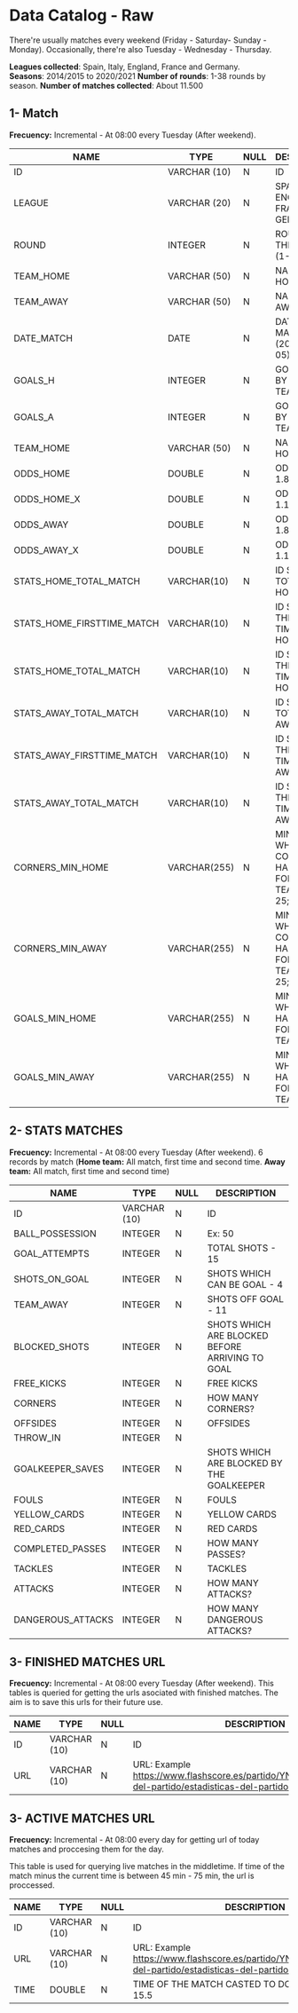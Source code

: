 ﻿# Data Catalog - Raw

There're usually matches every weekend (Friday - Saturday- Sunday - Monday). Occasionally, there're also Tuesday - Wednesday - Thursday.

**Leagues collected**: Spain, Italy, England, France and Germany.  
**Seasons**: 2014/2015 to 2020/2021
**Number of rounds**: 1-38 rounds by season. 
**Number of matches collected**: About 11.500

## 1- Match

**Frecuency:** Incremental - At 08:00 every Tuesday (After weekend). 

| NAME | TYPE | NULL | DESCRIPTION
|--|--|--|--|
| ID | VARCHAR (10) | N | ID |
| LEAGUE | VARCHAR (20) | N | SPAIN, ITALY, ENGLAND, FRANCE, GERMANY |
| ROUND | INTEGER | N | ROUND OF THE SEASON (1-38) |
| TEAM_HOME | VARCHAR (50) | N | NAME OF HOME TEAM |
| TEAM_AWAY | VARCHAR (50) | N | NAME OF AWAY TEAM |
| DATE_MATCH | DATE | N | DATE OF THE MATCH (2020-05-05) |
| GOALS_H | INTEGER | N | GOALS DONE BY HOME TEAM |
| GOALS_A | INTEGER | N | GOALS DONE BY AWAY TEAM |
| TEAM_HOME | VARCHAR (50) | N | NAME OF HOME TEAM |
| ODDS_HOME | DOUBLE | N | ODDS 1 - 1.83 |
| ODDS_HOME_X | DOUBLE | N | ODDS 1X - 1.15 |
| ODDS_AWAY | DOUBLE | N | ODDS 2 - 1.83 |
| ODDS_AWAY_X | DOUBLE | N | ODDS X2 - 1.15 |
| STATS_HOME_TOTAL_MATCH | VARCHAR(10) | N | ID STATS TOTAL OF HOME TEAM |
| STATS_HOME_FIRSTTIME_MATCH | VARCHAR(10) | N | ID STATS FOR THE FIRST TIME OF HOME TEAM |
| STATS_HOME_TOTAL_MATCH | VARCHAR(10) | N | ID STATS FOR THE SECOND TIME OF HOME TEAM |
| STATS_AWAY_TOTAL_MATCH | VARCHAR(10) | N | ID STATS TOTAL OF AWAY TEAM |
| STATS_AWAY_FIRSTTIME_MATCH | VARCHAR(10) | N | ID STATS FOR THE FIRST TIME OF AWAY TEAM |
| STATS_AWAY_TOTAL_MATCH | VARCHAR(10) | N | ID STATS FOR THE SECOND TIME OF AWAY TEAM |
| CORNERS_MIN_HOME | VARCHAR(255) | N | MINUTE WHEN CORNERS HAPPENED FOR HOME TEAM - 25;45;78;90 |
| CORNERS_MIN_AWAY | VARCHAR(255) | N | MINUTE WHEN CORNERS HAPPENED FOR AWAY TEAM - 25;45;78;90 |
| GOALS_MIN_HOME | VARCHAR(255) | N | MINUTE WHEN GOALS HAPPENED FOR HOME TEAM - 5;66 |
| GOALS_MIN_AWAY | VARCHAR(255) | N | MINUTE WHEN GOALS HAPPENED FOR AWAY TEAM - 86 |

##
## 2- STATS MATCHES

**Frecuency:** Incremental - At 08:00 every Tuesday (After weekend). 6 records by match (**Home team:** All match, first time and second time. **Away team:** All match, first time and second time)

| NAME | TYPE | NULL | DESCRIPTION
|--|--|--|--|
| ID | VARCHAR (10) | N | ID |
| BALL_POSSESSION | INTEGER | N | Ex: 50
| GOAL_ATTEMPTS | INTEGER | N | TOTAL SHOTS - 15 |
| SHOTS_ON_GOAL | INTEGER | N | SHOTS WHICH CAN BE GOAL - 4 |
| TEAM_AWAY | INTEGER | N | SHOTS OFF GOAL - 11|
| BLOCKED_SHOTS | INTEGER | N | SHOTS WHICH ARE BLOCKED BEFORE ARRIVING TO GOAL |
| FREE_KICKS | INTEGER | N | FREE KICKS |
| CORNERS | INTEGER | N | HOW MANY CORNERS? |
| OFFSIDES | INTEGER | N | OFFSIDES |
| THROW_IN | INTEGER | N |  |
| GOALKEEPER_SAVES | INTEGER | N |  SHOTS WHICH ARE BLOCKED BY THE GOALKEEPER  |
| FOULS | INTEGER | N | FOULS |
| YELLOW_CARDS | INTEGER | N | YELLOW CARDS |
| RED_CARDS | INTEGER | N | RED CARDS |
| COMPLETED_PASSES | INTEGER | N | HOW MANY PASSES? |
| TACKLES | INTEGER | N | TACKLES |
| ATTACKS | INTEGER | N | HOW MANY ATTACKS? |
| DANGEROUS_ATTACKS | INTEGER | N | HOW MANY DANGEROUS ATTACKS? |

##
## 3- FINISHED MATCHES URL

**Frecuency:** Incremental - At 08:00 every Tuesday (After weekend). This tables is queried for getting the urls asociated with finished matches. The aim is to save this urls for their future use. 

| NAME | TYPE | NULL | DESCRIPTION
|--|--|--|--|
| ID | VARCHAR (10) | N | ID |
| URL | VARCHAR (10) | N | URL: Example https://www.flashscore.es/partido/YN3p7dNn/#resumen-del-partido/estadisticas-del-partido/0 |

##
## 3- ACTIVE MATCHES URL

**Frecuency:** Incremental - At 08:00 every day for getting url of today matches and proccesing them for the day. 

This table is used for querying live matches in the middletime. If time of the match minus the current time is between 45 min - 75 min, the url is proccessed. 

| NAME | TYPE | NULL | DESCRIPTION
|--|--|--|--|
| ID | VARCHAR (10) | N | ID |
| URL | VARCHAR (10) | N | URL: Example https://www.flashscore.es/partido/YN3p7dNn/#resumen-del-partido/estadisticas-del-partido/0 |
| TIME | DOUBLE | N | TIME OF THE MATCH CASTED TO DOUBLE - 15:30 -> 15.5 |
